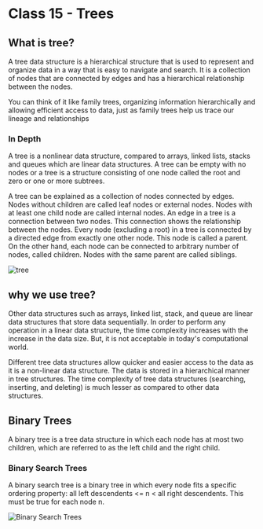 # Class 15 - Trees

## What is tree?

A tree data structure is a hierarchical structure that is used to represent and organize data in a way that is easy to navigate and search. It is a collection of nodes that are connected by edges and has a hierarchical relationship between the nodes.

You can think of it like family trees, organizing information hierarchically and allowing efficient access to data, just as family trees help us trace our lineage and relationships

### In Depth

A tree is a nonlinear data structure, compared to arrays, linked lists, stacks and queues which are linear data structures. A tree can be empty with no nodes or a tree is a structure consisting of one node called the root and zero or one or more subtrees.

A tree can be explained as a collection of nodes connected by edges. Nodes without children are called leaf nodes or external nodes. Nodes with at least one child node are called internal nodes. An edge in a tree is a connection between two nodes. This connection shows the relationship between the nodes. Every node (excluding a root) in a tree is connected by a directed edge from exactly one other node. This node is called a parent. On the other hand, each node can be connected to arbitrary number of nodes, called children. Nodes with the same parent are called siblings.

![tree](assets/img/Treedatastructure.png)

## why we use tree?

Other data structures such as arrays, linked list, stack, and queue are linear data structures that store data sequentially. In order to perform any operation in a linear data structure, the time complexity increases with the increase in the data size. But, it is not acceptable in today's computational world.

Different tree data structures allow quicker and easier access to the data as it is a non-linear data structure. The data is stored in a hierarchical manner in tree structures. The time complexity of tree data structures (searching, inserting, and deleting) is much lesser as compared to other data structures.

## Binary Trees

A binary tree is a tree data structure in which each node has at most two children, which are referred to as the left child and the right child.

### Binary Search Trees

A binary search tree is a binary tree in which every node fits a specific ordering property: all left descendents <= n < all right descendents. This must be true for each node n.

![Binary Search Trees](assets/img/binary-search-tree-sorted-array-animation.gif)
